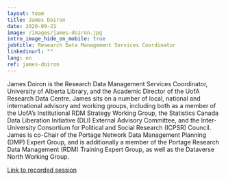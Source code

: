 ```yaml
---
layout: team
title: James Doiron
date: 2020-09-21
image: /images/james-doiron.jpg
intro_image_hide_on_mobile: true
jobtitle: Research Data Management Services Coordinator
linkedinurl: ""
lang: en
ref: james-doiron
---
```


James Doiron is the Research Data Management Services Coordinator, University of Alberta Library, and the Academic Director of the UofA Research Data Centre. James sits on a number of local, national and international advisory and working groups, including both as a member of the UofA’s Institutional RDM Strategy Working Group, the Statistics Canada Data Liberation Initiative (DLI) External Advisory Committee, and the Inter-University Consortium for Political and Social Research (ICPSR) Council. James is co-Chair of the Portage Network Data Management Planning (DMP) Expert Group, and is additionally a member of the Portage Research Data Management (RDM) Training Expert Group, as well as the Dataverse North Working Group.

[Link to recorded session](https://youtu.be/dQw4w9WgXcQ)
